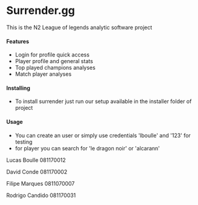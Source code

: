 # Surrender.gg

This is the N2 League of legends analytic software project
#### Features
- Login for profile quick access
- Player profile and general stats
- Top played champions analyses
- Match player analyses
#### Installing
 - To install surrender just run our setup available in the installer folder of project
 
#### Usage
 - You can create an user or simply use credentials 'lboulle' and '123' for testing
 - for player you can search for 'le dragon noir' or 'alcarann'
 
Lucas Boulle 081170012

David Conde 081170002

Filipe Marques 0811070007

Rodrigo Candido 081170031
